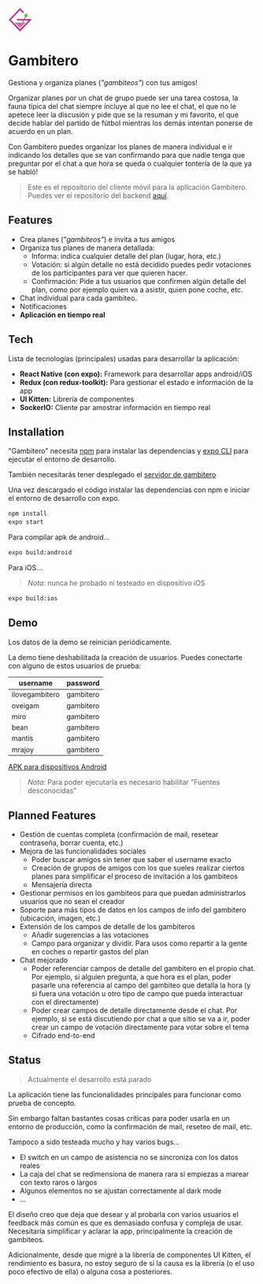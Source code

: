 ![logo gambitero](https://raw.githubusercontent.com/oveigam/gambitero-app/master/assets/favicon.png)
# Gambitero

Gestiona y organiza planes (*"gambiteos"*) con tus amigos!

Organizar planes por un chat de grupo puede ser una tarea costosa, la fauna típica del chat siempre incluye al que no lee el chat, el que no le apetece leer la discusión y pide que se la resuman y mi favorito, el que decide hablar del partido de fútbol mientras los demás intentan ponerse de acuerdo en un plan.

Con Gambitero puedes organizar los planes de manera individual e ir indicando los detalles que se van confirmando para que nadie tenga que preguntar por el chat a que hora se queda o cualquier tontería de la que ya se habló!

> Este es el repositorio del cliente móvil para la aplicación Gambitero. 
> Puedes ver el repositorio del backend [aquí](https://github.com/oveigam/gambitero-back).

## Features

- Crea planes (*"gambiteos"*) e invita a tus amigos
- Organiza tus planes de manera detallada:
	- Informa: indica cualquier detalle del plan (lugar, hora, etc.)
	- Votación: si algún detalle no está decidido puedes pedir votaciones de los participantes para ver que quieren hacer.
	- Confirmación: Pide a tus usuarios que confirmen algún detalle del plan, como por ejemplo quien va a asistir, quien pone coche, etc.
- Chat individual para cada gambiteo.
- Notificaciones
- **Aplicación en tiempo real**


## Tech

Lista de tecnologías (principales) usadas para desarrollar la aplicación:
-  **React Native (con expo):** Framework para desarrollar apps android/iOS
-  **Redux (con redux-toolkit):** Para gestionar el estado e información de la app
-  **UI Kitten:** Librería de componentes
-  **SockerIO:** Cliente par amostrar información en tiempo real

## Installation

"Gambitero" necesita [npm](https://nodejs.org/en/download/) para instalar las dependencias y [expo CLI](https://docs.expo.dev/workflow/expo-cli/) para ejecutar el entorno de desarrollo.

También necesitarás tener desplegado el [servidor de gambitero](https://github.com/oveigam/gambitero-back)

Una vez descargado el código instalar las dependencias con npm e iniciar el entorno de desarrollo con expo.

```sh
npm install
expo start
```

Para compilar apk de android...
```sh
expo build:android
```

Para iOS...
>  *Nota*: nunca he probado ni testeado en dispositivo iOS
```sh
expo build:ios
```

## Demo
Los datos de la demo se reinician periódicamente.

La demo tiene deshabilitada la creación de usuarios. Puedes conectarte con alguno de estos usuarios de prueba:

| username | password |
| ------ | ------ |
| ilovegambitero | gambitero |
| oveigam | gambitero |
| miro | gambitero |
| bean | gambitero |
| mantis | gambitero |
| mrajoy | gambitero |

[APK para dispositivos Android]()

>  *Nota*: Para poder ejecutarla es necesario habilitar "Fuentes desconocidas"

## Planned Features
- Gestión de cuentas completa (confirmación de mail, resetear contraseña, borrar cuenta, etc.)
- Mejora de las funcionalidades sociales
	- Poder buscar amigos sin tener que saber el username exacto
	- Creación de grupos de amigos con los que sueles realizar ciertos planes para simplificar el proceso de invitación a los gambiteos
	- Mensajería directa
- Gestionar permisos en los gambiteos para que puedan administrarlos usuarios que no sean el creador
- Soporte para más tipos de datos en los campos de info del gambitero (ubicación, imagen, etc.)
- Extensión de los campos de detalle de los gambiteros
	- Añadir sugerencias a las votaciones
	- Campo para organizar y dividir. Para usos como repartir a la gente en coches o repartir gastos del plan
- Chat mejorado 
	- Poder referenciar campos de detalle del gambitero en el propio chat. Por ejemplo, si alguien pregunta, a que hora es el plan, poder pasarle una referencia al campo del gambiteo que detalla la hora (y si fuera una votación u otro tipo de campo que pueda interactuar con el directamente)
	- Poder crear campos de detalle directamente desde el chat. Por ejemplo, si se está discutiendo por chat a que sitio se va a ir, poder crear un campo de votación directamente para votar sobre el tema
	- Cifrado end-to-end

## Status
> Actualmente el desarrollo está parado

La aplicación tiene las funcionalidades principales para funcionar como prueba de concepto. 

Sin embargo faltan bastantes cosas críticas para poder usarla en un entorno de producción, como la confirmación de mail, reseteo de mail, etc.

Tampoco a sido testeada mucho y hay varios bugs...
- El switch en un campo de asistencia no se sincroniza con los datos reales
- La caja del chat se redimensiona de manera rara si empiezas a marear con texto raros o largos
- Algunos elementos no se ajustan correctamente al dark mode
- ...

El diseño creo que deja que desear y al probarla con varios usuarios el feedback más común es que es demasiado confusa y compleja de usar. Necesitaría simplificar y aclarar la app, principalmente la creación de gambiteos.

Adicionalmente, desde que migré a la librería de componentes UI Kitten, el rendimiento es basura, no estoy seguro de si la causa es la librería (o el uso poco efectivo de ella) o alguna cosa a posteriores.